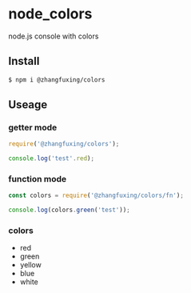 # node_colors
node.js console with colors

## Install

```sh
$ npm i @zhangfuxing/colors
```  

## Useage  

### getter mode  

```js  
require('@zhangfuxing/colors');

console.log('test'.red);
```

### function mode  

```js  
const colors = require('@zhangfuxing/colors/fn');

console.log(colors.green('test'));
```

### colors  

* red 
* green
* yellow
* blue
* white